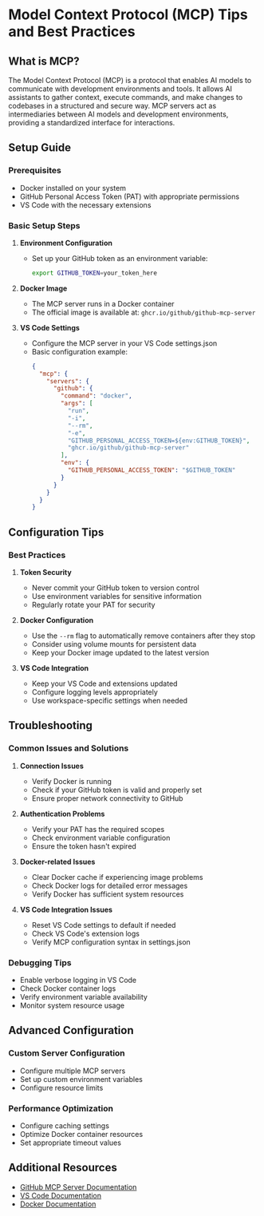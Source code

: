 # Model Context Protocol (MCP) Tips and Best Practices

## What is MCP?

The Model Context Protocol (MCP) is a protocol that enables AI models to communicate with development environments and tools. It allows AI assistants to gather context, execute commands, and make changes to codebases in a structured and secure way. MCP servers act as intermediaries between AI models and development environments, providing a standardized interface for interactions.

## Setup Guide

### Prerequisites
- Docker installed on your system
- GitHub Personal Access Token (PAT) with appropriate permissions
- VS Code with the necessary extensions

### Basic Setup Steps

1. **Environment Configuration**
   - Set up your GitHub token as an environment variable:
     ```bash
     export GITHUB_TOKEN=your_token_here
     ```

2. **Docker Image**
   - The MCP server runs in a Docker container
   - The official image is available at: `ghcr.io/github/github-mcp-server`

3. **VS Code Settings**
   - Configure the MCP server in your VS Code settings.json
   - Basic configuration example:
     ```json
     {
       "mcp": {
         "servers": {
           "github": {
             "command": "docker",
             "args": [
               "run",
               "-i",
               "--rm",
               "-e",
               "GITHUB_PERSONAL_ACCESS_TOKEN=${env:GITHUB_TOKEN}",
               "ghcr.io/github/github-mcp-server"
             ],
             "env": {
               "GITHUB_PERSONAL_ACCESS_TOKEN": "$GITHUB_TOKEN"
             }
           }
         }
       }
     }
     ```

## Configuration Tips

### Best Practices
1. **Token Security**
   - Never commit your GitHub token to version control
   - Use environment variables for sensitive information
   - Regularly rotate your PAT for security

2. **Docker Configuration**
   - Use the `--rm` flag to automatically remove containers after they stop
   - Consider using volume mounts for persistent data
   - Keep your Docker image updated to the latest version

3. **VS Code Integration**
   - Keep your VS Code and extensions updated
   - Configure logging levels appropriately
   - Use workspace-specific settings when needed

## Troubleshooting

### Common Issues and Solutions

1. **Connection Issues**
   - Verify Docker is running
   - Check if your GitHub token is valid and properly set
   - Ensure proper network connectivity to GitHub

2. **Authentication Problems**
   - Verify your PAT has the required scopes
   - Check environment variable configuration
   - Ensure the token hasn't expired

3. **Docker-related Issues**
   - Clear Docker cache if experiencing image problems
   - Check Docker logs for detailed error messages
   - Verify Docker has sufficient system resources

4. **VS Code Integration Issues**
   - Reset VS Code settings to default if needed
   - Check VS Code's extension logs
   - Verify MCP configuration syntax in settings.json

### Debugging Tips
- Enable verbose logging in VS Code
- Check Docker container logs
- Verify environment variable availability
- Monitor system resource usage

## Advanced Configuration

### Custom Server Configuration
- Configure multiple MCP servers
- Set up custom environment variables
- Configure resource limits

### Performance Optimization
- Configure caching settings
- Optimize Docker container resources
- Set appropriate timeout values

## Additional Resources
- [GitHub MCP Server Documentation](https://github.com/github/github-mcp-server)
- [VS Code Documentation](https://code.visualstudio.com/docs)
- [Docker Documentation](https://docs.docker.com)